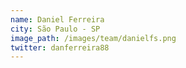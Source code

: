 ```yaml
---
name: Daniel Ferreira
city: São Paulo - SP
image_path: /images/team/danielfs.png
twitter: danferreira88
---
```

